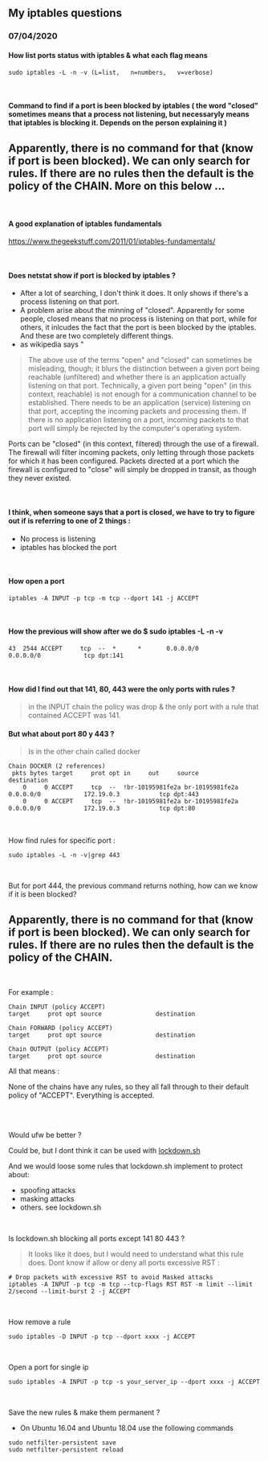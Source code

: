

## My iptables questions  

### 07/04/2020
  
#### How list ports status with iptables & what each flag means

```
sudo iptables -L -n -v (L=list,   n=numbers,   v=verbose)
```

<br>

#### Command to find if a port is been blocked by iptables ( the word "closed" sometimes means that a process not listening, but necessaryly means that iptables is blocking it. Depends on the person explaining it )  
## Apparently, there is no command for that (know if port is been blocked). We can only search for rules. If there are no rules then the default is the policy of the CHAIN. More on this below ...  

<br>

#### A good explanation of iptables fundamentals  
https://www.thegeekstuff.com/2011/01/iptables-fundamentals/

<br>

#### Does netstat show if port is blocked by iptables ?

* After a lot of searching, I don't think it does. It only shows if there's a process listening on that port.
* A problem arise about the minning of "closed". Apparently for some people, closed means that no process is listening on that port, while for others, it inlcudes the fact that the port is been blocked by the iptables. And these are two completely different things.
* as wikipedia says "

> The above use of the terms "open" and "closed" can sometimes be misleading, though; it blurs the distinction between a given port being reachable (unfiltered) and whether there is an application actually listening on that port. Technically, a given port being "open" (in this context, reachable) is not enough for a communication channel to be established. There needs to be an application (service) listening on that port, accepting the incoming packets and processing them. If there is no application listening on a port, incoming packets to that port will simply be rejected by the computer's operating system.

Ports can be "closed" (in this context, filtered) through the use of a firewall. The firewall will filter incoming packets, only letting through those packets for which it has been configured. Packets directed at a port which the firewall is configured to "close" will simply be dropped in transit, as though they never existed.

<br>

#### I think, when someone says that a port is closed, we have to try to figure out if is referring to one of 2 things :
* No process is listening
* iptables has blocked the port

<br>

#### How open a port

```
iptables -A INPUT -p tcp -m tcp --dport 141 -j ACCEPT
```

<br>

#### How the previous will show after we do $ sudo iptables -L -n -v

```
43  2544 ACCEPT     tcp  --  *      *       0.0.0.0/0            0.0.0.0/0            tcp dpt:141
```

<br>

#### How did I find out that 141, 80, 443 were the only ports with rules ?

> in the INPUT chain the policy was drop & the only port with a rule that contained ACCEPT was 141.

#### But what about port 80 y 443 ?

> Is in the other chain called docker

```
Chain DOCKER (2 references)
 pkts bytes target     prot opt in     out     source               destination         
    0     0 ACCEPT     tcp  --  !br-10195981fe2a br-10195981fe2a  0.0.0.0/0            172.19.0.3           tcp dpt:443
    0     0 ACCEPT     tcp  --  !br-10195981fe2a br-10195981fe2a  0.0.0.0/0            172.19.0.3           tcp dpt:80
```

<br>
<br>
How find rules for specific port :

```
sudo iptables -L -n -v|grep 443
```

<br>

But for port 444, the previous command returns nothing, how can we know if it is been blocked?

## Apparently, there is no command for that (know if port is been blocked). We can only search for rules. If there are no rules then the default is the policy of the CHAIN. 

<br>

For example :

```
Chain INPUT (policy ACCEPT)
target     prot opt source               destination

Chain FORWARD (policy ACCEPT)
target     prot opt source               destination

Chain OUTPUT (policy ACCEPT)
target     prot opt source               destination 
```

All that means : 

None of the chains have any rules, so they all fall through to their default policy of "ACCEPT". Everything is accepted.

<br>
<br>

Would ufw be better ?

Could be, but I dont think it can be used with [lockdown.sh](https://github.com/rrhg/lockdown.sh)

And we would loose some rules that lockdown.sh implement to protect about:
  - spoofing attacks
  - masking attacks
  - others. see lockdown.sh

<br>

Is lockdown.sh blocking all ports except 141 80 443 ?

> It looks like it does, but I would need to understand what this rule does. Dont know if allow or deny all ports excessive RST :

```
# Drop packets with excessive RST to avoid Masked attacks
iptables -A INPUT -p tcp -m tcp --tcp-flags RST RST -m limit --limit 2/second --limit-burst 2 -j ACCEPT
```

<br>

How remove a rule

```
sudo iptables -D INPUT -p tcp --dport xxxx -j ACCEPT
```

<br>

Open a port for single ip

```
sudo iptables -A INPUT -p tcp -s your_server_ip --dport xxxx -j ACCEPT
```

<br>

Save the new rules & make them permanent ?
* On Ubuntu 16.04 and Ubuntu 18.04 use the following commands

```
sudo netfilter-persistent save
sudo netfilter-persistent reload
```

